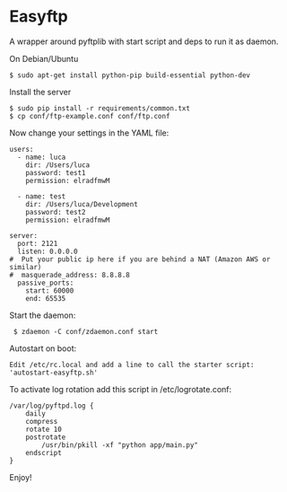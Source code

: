 Easyftp
=======

A wrapper around pyftplib with start script and deps to run it as daemon.

On Debian/Ubuntu

    $ sudo apt-get install python-pip build-essential python-dev

Install the server

    $ sudo pip install -r requirements/common.txt
    $ cp conf/ftp-example.conf conf/ftp.conf

Now change your settings in the YAML file:

    users:
      - name: luca
        dir: /Users/luca
        password: test1
        permission: elradfmwM

      - name: test
        dir: /Users/luca/Development
        password: test2
        permission: elradfmwM

    server:
      port: 2121
      listen: 0.0.0.0
    #  Put your public ip here if you are behind a NAT (Amazon AWS or similar)
    #  masquerade_address: 8.8.8.8
      passive_ports:
        start: 60000
        end: 65535

Start the daemon:

     $ zdaemon -C conf/zdaemon.conf start

Autostart on boot:

    Edit /etc/rc.local and add a line to call the starter script: 'autostart-easyftp.sh'

To activate log rotation add this script in /etc/logrotate.conf:

    /var/log/pyftpd.log {
        daily
        compress
        rotate 10
        postrotate
            /usr/bin/pkill -xf "python app/main.py"
        endscript
    }

Enjoy!
